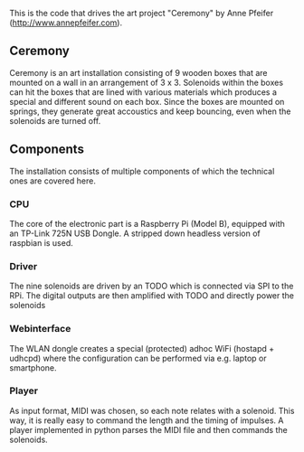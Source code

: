 This is the code that drives the art project "Ceremony" by Anne Pfeifer (http://www.annepfeifer.com).

## Ceremony
Ceremony is an art installation consisting of 9 wooden boxes that are mounted on a wall in an arrangement of 3 x 3. Solenoids within the boxes can hit the boxes that are lined with various materials which produces a special and different sound on each box. Since the boxes are mounted on springs, they generate great accoustics and keep bouncing, even when the solenoids are turned off.

## Components
The installation consists of multiple components of which the technical ones are covered here.

### CPU
The core of the electronic part is a Raspberry Pi (Model B), equipped with an TP-Link 725N USB Dongle. A stripped down headless version of raspbian is used.

### Driver
The nine solenoids are driven by an TODO which is connected via SPI to the RPi. The digital outputs are then amplified with TODO and directly power the solenoids

### Webinterface
The WLAN dongle creates a special (protected) adhoc WiFi (hostapd + udhcpd) where the configuration can be performed via e.g. laptop or smartphone.

### Player
As input format, MIDI was chosen, so each note relates with a solenoid. This way, it is really easy to command the length and the timing of impulses. A player implemented in python parses the MIDI file and then commands the solenoids.
